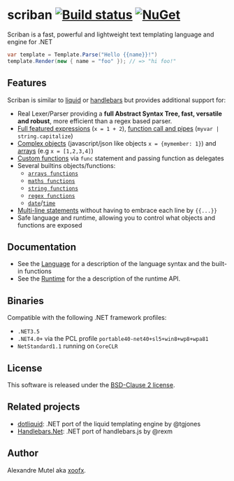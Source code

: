 # scriban [![Build status](https://ci.appveyor.com/api/projects/status/ig5kv8r63bqjsd9a?svg=true)](https://ci.appveyor.com/project/xoofx/scriban)   [![NuGet](https://img.shields.io/nuget/v/Scriban.svg)](https://www.nuget.org/packages/Scriban/)

Scriban is a fast, powerful and lightweight text templating language and engine for .NET

```C#
var template = Template.Parse("Hello {{name}}!")
template.Render(new { name = "foo" }); // => "hi foo!" 
```

## Features

Scriban is similar to [liquid](http://liquidmarkup.org/) or [handlebars](http://handlebarsjs.com/) but provides additional support for:

- Real Lexer/Parser providing a **full Abstract Syntax Tree, fast, versatile and robust**, more efficient than a regex based parser.
- [Full featured expressions](doc/language.md#8-expressions) (`x = 1 + 2`), [function call and pipes](doc/language.md#88-function-call-expression) (`myvar | string.capitalize`)
- [Complex objects](doc/language.md#5-objects) (javascript/json like objects `x = {mymember: 1}`) and [arrays](doc/language.md#6-arrays) (e.g `x = [1,2,3,4]`)
- [Custom functions](doc/language.md#7-functions) via `func` statement and passing function as delegates
- Several builtins objects/functions:
  - [`arrays functions`](doc/language.md#101-array-functions)
  - [`maths functions`](doc/language.md#102-math-functions)
  - [`string functions`](doc/language.md#103-string-functions)
  - [`regex functions`](doc/language.md#104-regex)
  - [`date`](doc/language.md#106-datetime)/[`time`](doc/language.md#107-timespan)
- [Multi-line statements](doc/language.md#11-code-block) without having to embrace each line by `{{...}}`
- Safe language and runtime, allowing you to control what objects and functions are exposed

## Documentation

* See the [Language](doc/language.md) for a description of the language syntax and the built-in functions
* See the [Runtime](doc/runtime.md) for the a description of the runtime API. 

## Binaries

Compatible with the following .NET framework profiles:

- `.NET3.5`
- `.NET4.0+` via the PCL profile `portable40-net40+sl5+win8+wp8+wpa81`
- `NetStandard1.1` running on `CoreCLR`

## License

This software is released under the [BSD-Clause 2 license](http://opensource.org/licenses/BSD-2-Clause). 

## Related projects

* [dotliquid](https://github.com/dotliquid/dotliquid): .NET port of the liquid templating engine by @tgjones
* [Handlebars.Net](https://github.com/rexm/Handlebars.Net): .NET port of handlebars.js by @rexm

## Author

Alexandre Mutel aka [xoofx](http://xoofx.com).
